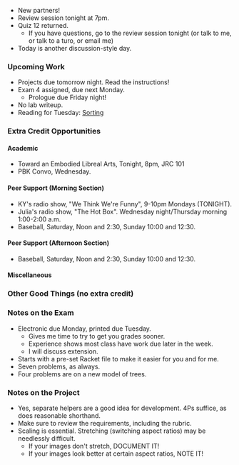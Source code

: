 * New partners!
* Review session tonight at 7pm.
* Quiz 12 returned.  
    * If you have questions, go to the review session tonight (or 
      talk to me, or talk to a turo, or email me)
* Today is another discussion-style day.

### Upcoming Work

* Projects due tomorrow night.  Read the instructions!
* Exam 4 assigned, due next Monday.
    * Prologue due Friday night!
* No lab writeup.
* Reading for Tuesday:
  [Sorting](../readings/sorting-reading.html)

### Extra Credit Opportunities

#### Academic 

* Toward an Embodied Libreal Arts, Tonight, 8pm, JRC 101
* PBK Convo, Wednesday.

#### Peer Support (Morning Section)

* KY's radio show, "We Think We're Funny", 9-10pm Mondays (TONIGHT).
* Julia's radio show, "The Hot Box".  Wednesday night/Thursday 
  morning 1:00-2:00 a.m.  
* Baseball, Saturday, Noon and 2:30, Sunday 10:00 and 12:30.

#### Peer Support (Afternoon Section)

* Baseball, Saturday, Noon and 2:30, Sunday 10:00 and 12:30.

#### Miscellaneous

### Other Good Things (no extra credit)

### Notes on the Exam

* Electronic due Monday, printed due Tuesday.
    * Gives me time to try to get you grades sooner.
    * Experience shows most class have work due later in the week.
    * I will discuss extension.
* Starts with a pre-set Racket file to make it easier for you and
  for me.
* Seven problems, as always.
* Four problems are on a new model of trees.

### Notes on the Project

* Yes, separate helpers are a good idea for development.  4Ps suffice,
  as does reasonable shorthand.
* Make sure to review the requirements, including the rubric.
* Scaling is essential.  Stretching (switching aspect ratios) may be 
  needlessly difficult.  
    * If your images don't stretch, DOCUMENT IT!
    * If your images look better at certain aspect ratios, NOTE IT!
